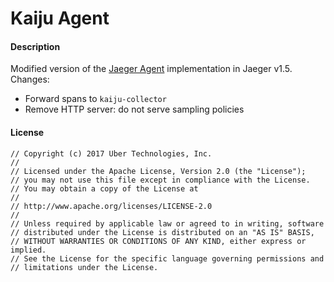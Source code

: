# Kaiju Agent

#### Description 

Modified version of the [Jaeger Agent](https://github.com/jaegertracing/jaeger/tree/v1.5.0/cmd/agent) implementation in Jaeger v1.5. Changes:
- Forward spans to `kaiju-collector`
- Remove HTTP server: do not serve sampling policies

#### License

```
// Copyright (c) 2017 Uber Technologies, Inc.
//
// Licensed under the Apache License, Version 2.0 (the "License");
// you may not use this file except in compliance with the License.
// You may obtain a copy of the License at
//
// http://www.apache.org/licenses/LICENSE-2.0
//
// Unless required by applicable law or agreed to in writing, software
// distributed under the License is distributed on an "AS IS" BASIS,
// WITHOUT WARRANTIES OR CONDITIONS OF ANY KIND, either express or implied.
// See the License for the specific language governing permissions and
// limitations under the License.
```
